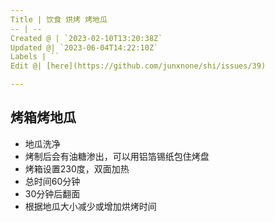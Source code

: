 ```yaml
---
Title | 饮食 烘烤 烤地瓜
-- | --
Created @ | `2023-02-10T13:20:38Z`
Updated @| `2023-06-04T14:22:10Z`
Labels | ``
Edit @| [here](https://github.com/junxnone/shi/issues/39)

---
```


## 烤箱烤地瓜
- 地瓜洗净
- 烤制后会有油糖渗出，可以用铝箔锡纸包住烤盘
- 烤箱设置230度，双面加热
- 总时间60分钟
- 30分钟后翻面
- 根据地瓜大小减少或增加烘烤时间

